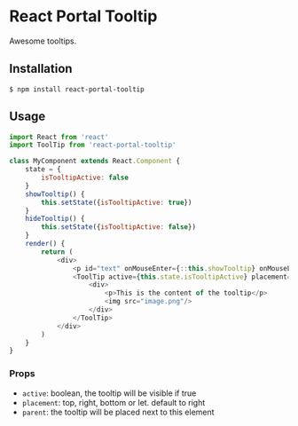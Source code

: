# React Portal Tooltip

Awesome tooltips.

## Installation

    $ npm install react-portal-tooltip

## Usage

```javascript
import React from 'react'
import ToolTip from 'react-portal-tooltip'

class MyComponent extends React.Component {
    state = {
        isTooltipActive: false
    }
    showTooltip() {
        this.setState({isTooltipActive: true})
    }
    hideTooltip() {
        this.setState({isTooltipActive: false})
    }
    render() {
        return (
            <div>
                <p id="text" onMouseEnter={::this.showTooltip} onMouseLeave={::this.hideTooltip}>This is a cool component</p>
                <ToolTip active={this.state.isTooltipActive} placement="top" parent="#text">
                    <div>
                        <p>This is the content of the tooltip</p>
                        <img src="image.png"/>
                    </div>
                </ToolTip>
            </div>
        )
    }
}
```

### Props

* `active`: boolean, the tooltip will be visible if true
* `placement`: top, right, bottom or let. default to right
* `parent`: the tooltip will be placed next to this element
